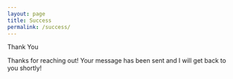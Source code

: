 ```yaml
---
layout: page
title: Success
permalink: /success/
---
```


<div class="header-row">
        <span class="header-text">Thank You</span>
</div>
<div class="description-row">
    <span class="description-text">
        <p>
            Thanks for reaching out! Your message has been sent and I will get back to you shortly!
        </p>
    </span>
</div>

